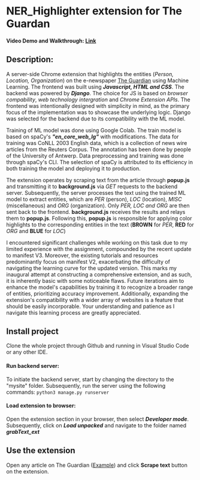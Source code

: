 # NER_Highlighter extension for The Guardan
#### Video Demo and Walkthrough: [Link](https://drive.google.com/file/d/1Gh8qJB390toqCRl9i7FI9p8Wl8rduNCn/view)
## Description: 
A server-side Chrome extension that highlights the entities (*Person, Location, Organization*) on the e-newspaper [The Guardian](https://www.theguardian.com/) using Machine Learning. The frontend was built using ***Javascript, HTML and CSS***. The backend was powered by ***Django***. The choice for JS is based on *browser compability*, *web technology intergration* and *Chrome Extension APIs*. The frontend was intentionally designed with simplicity in mind, as the primary focus of the implementation was to showcase the underlying logic. Django was selected for the backend due to its compatibility with the ML model.

Training of ML model was done using Google Colab. The train model is based on spaCy's ***"en_core_web_lg"*** with modifications. The data for training was CoNLL 2003 English data, which is a collection of news wire articles from the Reuters Corpus. The annotation has been done by people of the University of Antwerp. Data preprocessing and training was done through spaCy's CLI. The selection of spaCy is attributed to its efficiency in both training the model and deploying it to production.

The extension operates by scraping text from the article through **popup.js** and transmitting it to **background.js** via *GET* requests to the backend server. Subsequently, the server processes the text using the trained ML model to extract entities, which are *PER* (person), *LOC* (location), *MISC* (miscellaneous) and *ORG* (organization). Only *PER, LOC and ORG* are then sent back to the frontend. **background.js** receives the results and relays them to **popup.js**. Following this, **popup.js** is responsible for applying color highlights to the corresponding entities in the text (**BROWN** for *PER*,   **RED** for *ORG* and **BLUE** for *LOC*)


I encountered significant challenges while working on this task due to my limited experience with the assignment, compounded by the recent update to manifest V3. Moreover, the existing tutorials and resources predominantly focus on manifest V2, exacerbating the difficulty of navigating the learning curve for the updated version. This marks my inaugural attempt at constructing a comprehensive extension, and as such, it is inherently basic with some noticeable flaws. Future iterations aim to enhance the model's capabilities by training it to recognize a broader range of entities, prioritizing accuracy improvement. Additionally, expanding the extension's compatibility with a wider array of websites is a feature that should be easily incorporable. Your understanding and patience as I navigate this learning process are greatly appreciated.

## Install project
Clone the whole project through Github and running in Visual Studio Code or any other IDE. 
#### Run backend server: 
To initiate the backend server, start by changing the directory to the "mysite" folder. Subsequently, run the server using the following commands: `python3 manage.py runserver`
#### Load extension to browser:
Open the extension section in your browser, then select ***Developer mode***. Subsequently, click on ***Load unpacked*** and navigate to the folder named ***grabText_ext***

## Use the extension
Open any article on The Guardian ([Example](https://www.theguardian.com/commentisfree/2023/dec/23/ai-chat-gpt-environmental-impact-energy-carbon-intensive-technology)) and click **Scrape text** button on the extension. 





